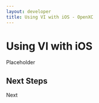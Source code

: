 ```yaml
---
layout: developer
title: Using VI with iOS - OpenXC
---
```


<div class="page-header">
    <h1>Using VI with iOS</h1>
</div>

Placeholder

<div class="page-header">
<h2>Next Steps</h2>
</div>

Next
